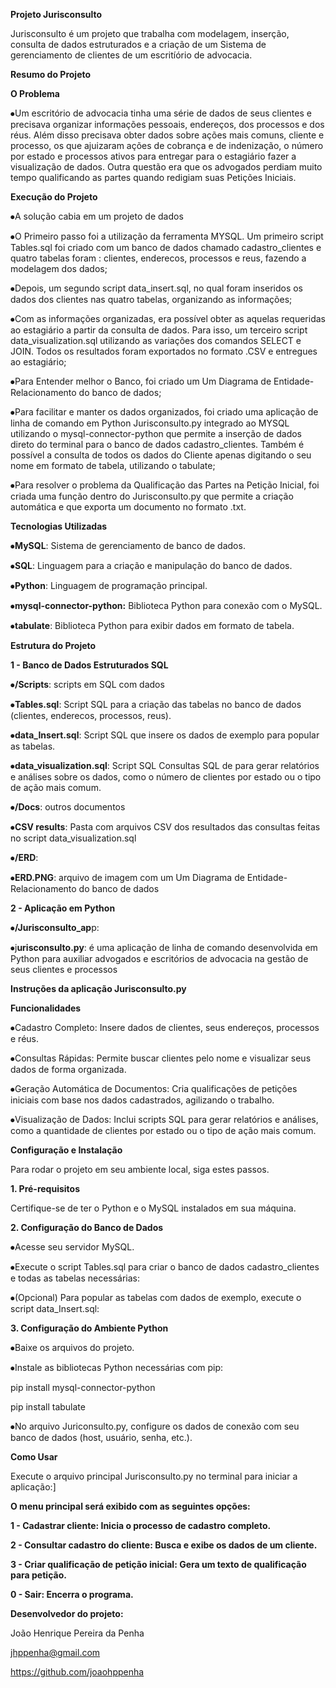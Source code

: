 **Projeto Jurisconsulto**

Jurisconsulto é um projeto que trabalha com modelagem, inserção, consulta de dados estruturados e a criação de um Sistema de gerenciamento de clientes de um escritíório de advocacia.

**Resumo do Projeto**

**O Problema**

⦁Um escritório de advocacia tinha uma série de dados de seus clientes e precisava organizar informações pessoais, endereços, dos processos e dos réus. Além disso precisava obter dados sobre ações mais comuns, cliente e processo, os que ajuizaram ações de cobrança e de indenização, o número por estado e processos ativos para entregar para o estagiário fazer a visualização de dados. Outra questão era que os advogados perdiam muito tempo qualificando as partes quando redigiam suas Petições Iniciais.

**Execução do Projeto**

⦁A solução cabia em um projeto de dados

⦁O Primeiro passo foi a utilização da ferramenta MYSQL. Um primeiro script Tables.sql foi criado com um banco de dados chamado cadastro\_clientes e quatro tabelas foram : clientes, enderecos, processos e reus, fazendo a modelagem dos dados;

⦁Depois, um segundo script data\_insert.sql, no qual foram inseridos os dados dos clientes nas quatro tabelas, organizando as informações;

⦁Com as informações organizadas, era possível obter as aquelas requeridas ao estagiário a partir da consulta de dados. Para isso, um terceiro script data\_visualization.sql utilizando as variações dos comandos SELECT e JOIN. Todos os resultados foram exportados no formato .CSV e entregues ao estagiário;

⦁Para Entender melhor o Banco, foi criado um Um Diagrama de Entidade-Relacionamento do banco de dados;

⦁Para facilitar e manter os dados organizados, foi criado uma aplicação de linha de comando em Python Jurisconsulto.py integrado ao MYSQL utilizando o mysql-connector-python que permite a inserção de dados direto do terminal para o banco de dados cadastro\_clientes. Também é possível a consulta de todos os dados do Cliente apenas digitando o seu nome em formato de tabela, utilizando o tabulate;

⦁Para resolver o problema da Qualificação das Partes na Petição Inicial, foi criada uma função dentro do Jurisconsulto.py que permite a criação automática e que exporta um documento no formato .txt.

**Tecnologias Utilizadas**

⦁**MySQL**: Sistema de gerenciamento de banco de dados.

⦁**SQL**: Linguagem para a criação e manipulação do banco de dados.

⦁**Python**: Linguagem de programação principal.

⦁**mysql-connector-python:** Biblioteca Python para conexão com o MySQL.

⦁**tabulate**: Biblioteca Python para exibir dados em formato de tabela.

**Estrutura do Projeto**

**1 - Banco de Dados Estruturados SQL**

⦁**/Scripts**: scripts em SQL com dados

⦁**Tables.sql**: Script SQL para a criação das tabelas no banco de dados (clientes, enderecos, processos, reus).

⦁**data\_Insert.sql**: Script SQL que insere os dados de exemplo para popular as tabelas.

⦁**data\_visualization.sql**: Script SQL Consultas SQL de para gerar relatórios e análises sobre os dados, como o número de clientes por estado ou o tipo de ação mais comum.

⦁**/Docs**: outros documentos

⦁**CSV results**: Pasta com arquivos CSV dos resultados das consultas feitas no script data\_visualization.sql

⦁**/ERD**:

⦁**ERD.PNG**: arquivo de imagem com um Um Diagrama de Entidade-Relacionamento do banco de dados

**2 - Aplicação em Python**

⦁**/Jurisconsulto\_ap**p:

⦁j**urisconsulto.py**: é uma aplicação de linha de comando desenvolvida em Python para auxiliar advogados e escritórios de advocacia na gestão de seus clientes e processos

**Instruções da aplicação Jurisconsulto.py**

**Funcionalidades**

⦁Cadastro Completo: Insere dados de clientes, seus endereços, processos e réus.

⦁Consultas Rápidas: Permite buscar clientes pelo nome e visualizar seus dados de forma organizada.

⦁Geração Automática de Documentos: Cria qualificações de petições iniciais com base nos dados cadastrados, agilizando o trabalho.

⦁Visualização de Dados: Inclui scripts SQL para gerar relatórios e análises, como a quantidade de clientes por estado ou o tipo de ação mais comum.

**Configuração e Instalação**

Para rodar o projeto em seu ambiente local, siga estes passos.

**1\. Pré-requisitos**

Certifique-se de ter o Python e o MySQL instalados em sua máquina.

**2\. Configuração do Banco de Dados**

⦁Acesse seu servidor MySQL.

⦁Execute o script Tables.sql para criar o banco de dados cadastro\_clientes e todas as tabelas necessárias:

⦁(Opcional) Para popular as tabelas com dados de exemplo, execute o script data\_Insert.sql:

**3\. Configuração do Ambiente Python**

⦁Baixe os arquivos do projeto.

⦁Instale as bibliotecas Python necessárias com pip:

pip install mysql-connector-python

pip install tabulate

⦁No arquivo Juriconsulto.py, configure os dados de conexão com seu banco de dados (host, usuário, senha, etc.).

**Como Usar**

Execute o arquivo principal Jurisconsulto.py no terminal para iniciar a aplicação:\]

**O menu principal será exibido com as seguintes opções:**

**1 - Cadastrar cliente: Inicia o processo de cadastro completo.**

**2 - Consultar cadastro do cliente: Busca e exibe os dados de um cliente.**

**3 - Criar qualificação de petição inicial: Gera um texto de qualificação para petição.**

**0 - Sair: Encerra o programa.**

**Desenvolvedor do projeto:**

João Henrique Pereira da Penha

jhppenha@gmail.com

https://github.com/joaohppenha
